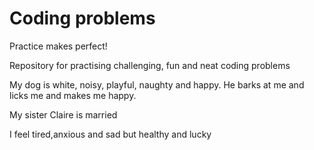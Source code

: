 # Coding problems
Practice makes perfect! 

Repository for practising challenging, fun and neat coding problems

My dog is white, noisy, playful, naughty and happy. He barks at me and licks me and makes me happy.

My sister Claire is married

I feel tired,anxious and sad but healthy and lucky
